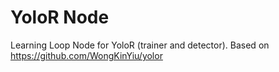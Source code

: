 # YoloR Node

Learning Loop Node for YoloR (trainer and detector). Based on https://github.com/WongKinYiu/yolor
